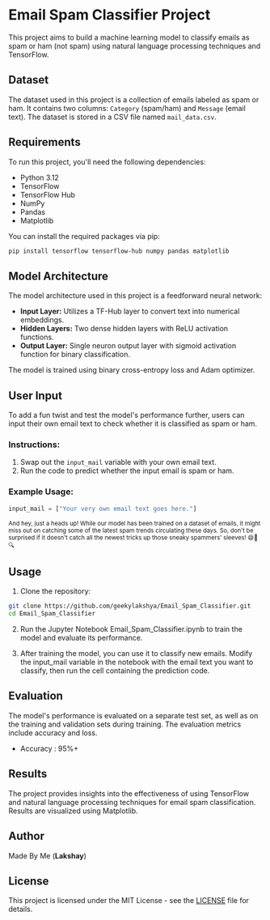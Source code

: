 # Email Spam Classifier Project

This project aims to build a machine learning model to classify emails as spam or ham (not spam) using natural language processing techniques and TensorFlow.

## Dataset 

The dataset used in this project is a collection of emails labeled as spam or ham. It contains two columns: `Category` (spam/ham) and `Message` (email text). The dataset is stored in a CSV file named `mail_data.csv`.

## Requirements 

To run this project, you'll need the following dependencies:

- Python 3.12
- TensorFlow
- TensorFlow Hub
- NumPy
- Pandas
- Matplotlib

You can install the required packages via pip:

```bash
pip install tensorflow tensorflow-hub numpy pandas matplotlib
```

## Model Architecture 

The model architecture used in this project is a feedforward neural network:

- **Input Layer:** Utilizes a TF-Hub layer to convert text into numerical embeddings.
- **Hidden Layers:** Two dense hidden layers with ReLU activation functions.
- **Output Layer:** Single neuron output layer with sigmoid activation function for binary classification.

The model is trained using binary cross-entropy loss and Adam optimizer.

## User Input

To add a fun twist and test the model's performance further, users can input their own email text to check whether it is classified as spam or ham.

### Instructions:

1. Swap out the `input_mail` variable with your own email text.
2. Run the code to predict whether the input email is spam or ham.

### Example Usage:

```python
input_mail = ["Your very own email text goes here."]
```
<small>And hey, just a heads up! While our model has been trained on a dataset of emails, it might miss out on catching some of the latest spam trends circulating these days. So, don't be surprised if it doesn't catch all the newest tricks up those sneaky spammers' sleeves! 😄📧🔍</small>

## Usage 

1. Clone the repository:

```bash
git clone https://github.com/geekylakshya/Email_Spam_Classifier.git
cd Email_Spam_Classifier
```
2. Run the Jupyter Notebook Email_Spam_Classifier.ipynb to train the model and evaluate its performance.

3. After training the model, you can use it to classify new emails. Modify the input_mail variable in the notebook with the email text you want to classify, then run the cell containing the prediction code.

## Evaluation 

The model's performance is evaluated on a separate test set, as well as on the training and validation sets during training. The evaluation metrics include accuracy and loss.

- Accuracy : 95%+

## Results 

The project provides insights into the effectiveness of using TensorFlow and natural language processing techniques for email spam classification. Results are visualized using Matplotlib.


## Author

Made By Me (**Lakshay**)

## License 

This project is licensed under the MIT License - see the [LICENSE](LICENSE) file for details.
